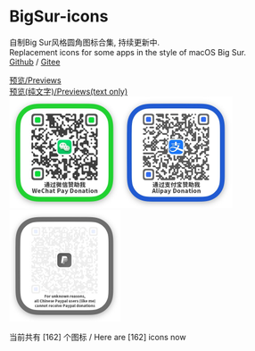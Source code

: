 # BigSur-icons  

自制Big Sur风格圆角图标合集, 持续更新中.  
Replacement icons for some apps in the style of macOS Big Sur.  
[Github](https://github.com/lihaoyun6/BigSur-icons) / [Gitee](https://gitee.com/lihaoyun/BigSur-icons) 

[预览/Previews](./thumbs/thumbs.md)  
[预览(纯文字)/Previews(text only)](./thumbs/textlist.md)  
<img src="donate/weixin.jpg" alt="weixin" width="200" /><img src="donate/zhifubao.jpg" alt="zhifubao" width="200" /><img src="donate/paypal.jpg" alt="paypal" width="200" />

当前共有 [162] 个图标 / Here are [162] icons now
